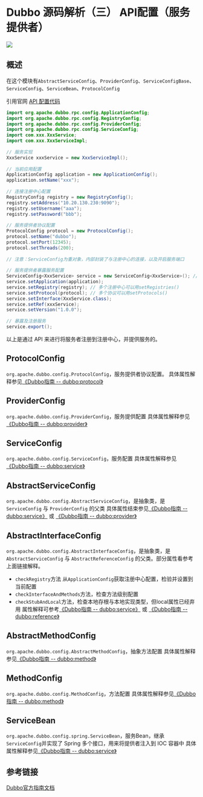 # Dubbo 源码解析（三）  API配置（服务提供者）


![](https://cdn.jsdelivr.net/gh/Janyd/blog-images/imgs/20200911165514.png) 
## 概述
在这个模块有`AbstractServiceConfig`、`ProviderConfig`、`ServiceConfigBase`、`ServiceConfig`、`ServiceBean`、`ProtocolConfig`


引用官网 [API 配置代码](http://dubbo.apache.org/zh-cn/docs/2.7/user/configuration/api)
```java
import org.apache.dubbo.rpc.config.ApplicationConfig;
import org.apache.dubbo.rpc.config.RegistryConfig;
import org.apache.dubbo.rpc.config.ProviderConfig;
import org.apache.dubbo.rpc.config.ServiceConfig;
import com.xxx.XxxService;
import com.xxx.XxxServiceImpl;
 
// 服务实现
XxxService xxxService = new XxxServiceImpl();
 
// 当前应用配置
ApplicationConfig application = new ApplicationConfig();
application.setName("xxx");
 
// 连接注册中心配置
RegistryConfig registry = new RegistryConfig();
registry.setAddress("10.20.130.230:9090");
registry.setUsername("aaa");
registry.setPassword("bbb");
 
// 服务提供者协议配置
ProtocolConfig protocol = new ProtocolConfig();
protocol.setName("dubbo");
protocol.setPort(12345);
protocol.setThreads(200);
 
// 注意：ServiceConfig为重对象，内部封装了与注册中心的连接，以及开启服务端口
 
// 服务提供者暴露服务配置
ServiceConfig<XxxService> service = new ServiceConfig<XxxService>(); // 此实例很重，封装了与注册中心的连接，请自行缓存，否则可能造成内存和连接泄漏
service.setApplication(application);
service.setRegistry(registry); // 多个注册中心可以用setRegistries()
service.setProtocol(protocol); // 多个协议可以用setProtocols()
service.setInterface(XxxService.class);
service.setRef(xxxService);
service.setVersion("1.0.0");
 
// 暴露及注册服务
service.export();
```
以上是通过 API 来进行将服务者注册到注册中心，并提供服务的。

## ProtocolConfig
`org.apache.dubbo.config.ProtocolConfig`，服务提供者协议配置。
具体属性解释参见[《Dubbo指南 -- dubbo:protocol》](http://dubbo.apache.org/zh-cn/docs/2.7/user/references/xml/dubbo-protocol)

## ProviderConfig
`org.apache.dubbo.config.ProviderConfig`，服务提供配置
具体属性解释参见[《Dubbo指南 -- dubbo:provider》](http://dubbo.apache.org/zh-cn/docs/2.7/user/references/xml/dubbo-provider)

## ServiceConfig
`org.apache.dubbo.config.ServiceConfig`，服务配置
具体属性解释参见[《Dubbo指南 -- dubbo:service》](http://dubbo.apache.org/zh-cn/docs/2.7/user/references/xml/dubbo-service)

## AbstractServiceConfig
`org.apache.dubbo.config.AbstractServiceConfig`，是抽象类，是 `ServiceConfig` 与 `ProviderConfig` 的父类
具体属性结束参见[《Dubbo指南 -- dubbo:service》](http://dubbo.apache.org/zh-cn/docs/2.7/user/references/xml/dubbo-service) 或 [《Dubbo指南 -- dubbo:provider》](http://dubbo.apache.org/zh-cn/docs/2.7/user/references/xml/dubbo-provider)

## AbstractInterfaceConfig
`org.apache.dubbo.config.AbstractInterfaceConfig`，是抽象类，是`AbstractServiceConfig` 与 `AbstractReferenceConfig` 的父类。部分属性看参考上面链接解释。
* `checkRegistry`方法 从`ApplicationConfig`获取注册中心配置，检验并设置到当前配置
* `checkInterfaceAndMethods`方法，检查方法级别配置
* `checkStubAndLocal`方法，检查本地存根与本地实现类型，但local属性已经弃用
属性解释可参考[《Dubbo指南 -- dubbo:service》](http://dubbo.apache.org/zh-cn/docs/2.7/user/references/xml/dubbo-service) 或 [《Dubbo指南 -- dubbo:reference》](http://dubbo.apache.org/zh-cn/docs/2.7/user/references/xml/dubbo-reference)

## AbstractMethodConfig
`org.apache.dubbo.config.AbstractMethodConfig`，抽象方法配置
具体属性解释参见[《Dubbo指南 -- dubbo:method》](http://dubbo.apache.org/zh-cn/docs/2.7/user/references/xml/dubbo-method)

## MethodConfig
`org.apache.dubbo.config.MethodConfig`，方法配置
具体属性解释参见[《Dubbo指南 -- dubbo:method》](http://dubbo.apache.org/zh-cn/docs/2.7/user/references/xml/dubbo-method)

## ServiceBean
`org.apache.dubbo.config.spring.ServiceBean`，服务Bean，继承`ServiceConfig`并实现了 Spring 多个接口，用来将提供者注入到 IOC 容器中
具体属性解释参见[《Dubbo指南 -- dubbo:service》](http://dubbo.apache.org/zh-cn/docs/2.7/user/references/xml/dubbo-service)

## 参考链接
[Dubbo官方指南文档](http://dubbo.apache.org/)
